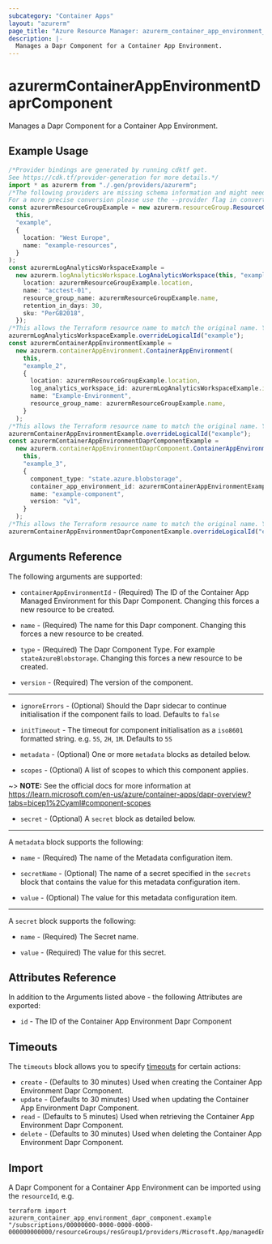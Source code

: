 ```yaml
---
subcategory: "Container Apps"
layout: "azurerm"
page_title: "Azure Resource Manager: azurerm_container_app_environment_dapr_component"
description: |-
  Manages a Dapr Component for a Container App Environment.
---
```


# azurermContainerAppEnvironmentDaprComponent

Manages a Dapr Component for a Container App Environment.

## Example Usage

```typescript
/*Provider bindings are generated by running cdktf get.
See https://cdk.tf/provider-generation for more details.*/
import * as azurerm from "./.gen/providers/azurerm";
/*The following providers are missing schema information and might need manual adjustments to synthesize correctly: azurerm.
For a more precise conversion please use the --provider flag in convert.*/
const azurermResourceGroupExample = new azurerm.resourceGroup.ResourceGroup(
  this,
  "example",
  {
    location: "West Europe",
    name: "example-resources",
  }
);
const azurermLogAnalyticsWorkspaceExample =
  new azurerm.logAnalyticsWorkspace.LogAnalyticsWorkspace(this, "example_1", {
    location: azurermResourceGroupExample.location,
    name: "acctest-01",
    resource_group_name: azurermResourceGroupExample.name,
    retention_in_days: 30,
    sku: "PerGB2018",
  });
/*This allows the Terraform resource name to match the original name. You can remove the call if you don't need them to match.*/
azurermLogAnalyticsWorkspaceExample.overrideLogicalId("example");
const azurermContainerAppEnvironmentExample =
  new azurerm.containerAppEnvironment.ContainerAppEnvironment(
    this,
    "example_2",
    {
      location: azurermResourceGroupExample.location,
      log_analytics_workspace_id: azurermLogAnalyticsWorkspaceExample.id,
      name: "Example-Environment",
      resource_group_name: azurermResourceGroupExample.name,
    }
  );
/*This allows the Terraform resource name to match the original name. You can remove the call if you don't need them to match.*/
azurermContainerAppEnvironmentExample.overrideLogicalId("example");
const azurermContainerAppEnvironmentDaprComponentExample =
  new azurerm.containerAppEnvironmentDaprComponent.ContainerAppEnvironmentDaprComponent(
    this,
    "example_3",
    {
      component_type: "state.azure.blobstorage",
      container_app_environment_id: azurermContainerAppEnvironmentExample.id,
      name: "example-component",
      version: "v1",
    }
  );
/*This allows the Terraform resource name to match the original name. You can remove the call if you don't need them to match.*/
azurermContainerAppEnvironmentDaprComponentExample.overrideLogicalId("example");

```

## Arguments Reference

The following arguments are supported:

*   `containerAppEnvironmentId` - (Required) The ID of the Container App Managed Environment for this Dapr Component. Changing this forces a new resource to be created.

*   `name` - (Required) The name for this Dapr component. Changing this forces a new resource to be created.

*   `type` - (Required) The Dapr Component Type. For example `stateAzureBlobstorage`. Changing this forces a new resource to be created.

*   `version` - (Required) The version of the component.

***

*   `ignoreErrors` - (Optional) Should the Dapr sidecar to continue initialisation if the component fails to load. Defaults to `false`

*   `initTimeout` - The timeout for component initialisation as a `iso8601` formatted string. e.g. `5S`, `2H`, `1M`. Defaults to `5S`

*   `metadata` - (Optional) One or more `metadata` blocks as detailed below.

*   `scopes` - (Optional) A list of scopes to which this component applies.

\~> **NOTE:** See the official docs for more information at https://learn.microsoft.com/en-us/azure/container-apps/dapr-overview?tabs=bicep1%2Cyaml#component-scopes

* `secret` - (Optional) A `secret` block as detailed below.

***

A `metadata` block supports the following:

*   `name` - (Required) The name of the Metadata configuration item.

*   `secretName` - (Optional) The name of a secret specified in the `secrets` block that contains the value for this metadata configuration item.

*   `value` - (Optional) The value for this metadata configuration item.

***

A `secret` block supports the following:

*   `name` - (Required) The Secret name.

*   `value` - (Required) The value for this secret.

## Attributes Reference

In addition to the Arguments listed above - the following Attributes are exported:

* `id` - The ID of the Container App Environment Dapr Component

## Timeouts

The `timeouts` block allows you to specify [timeouts](https://www.terraform.io/docs/configuration/resources.html#timeouts) for certain actions:

* `create` - (Defaults to 30 minutes) Used when creating the Container App Environment Dapr Component.
* `update` - (Defaults to 30 minutes) Used when updating the Container App Environment Dapr Component.
* `read` - (Defaults to 5 minutes) Used when retrieving the Container App Environment Dapr Component.
* `delete` - (Defaults to 30 minutes) Used when deleting the Container App Environment Dapr Component.

## Import

A Dapr Component for a Container App Environment can be imported using the `resourceId`, e.g.

```console
terraform import azurerm_container_app_environment_dapr_component.example "/subscriptions/00000000-0000-0000-0000-000000000000/resourceGroups/resGroup1/providers/Microsoft.App/managedEnvironments/myenv/daprComponents/mydaprcomponent"
```
